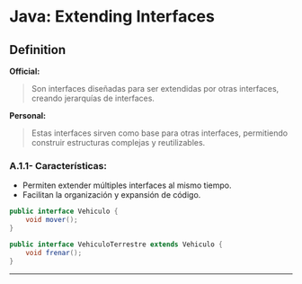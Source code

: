 # Java: Extending Interfaces
## Definition
**Official:**
> Son interfaces diseñadas para ser extendidas por otras interfaces, creando jerarquías de interfaces.

**Personal:**
>Estas interfaces sirven como base para otras interfaces, permitiendo construir estructuras complejas y reutilizables.

### A.1.1- **Características:**

- Permiten extender múltiples interfaces al mismo tiempo.
- Facilitan la organización y expansión de código.
```java
public interface Vehiculo {
    void mover();
}

public interface VehiculoTerrestre extends Vehiculo {
    void frenar();
}
```
- - - 
